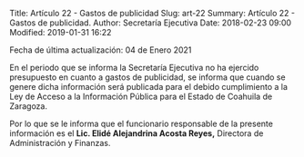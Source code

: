 Title: Artículo 22 - Gastos de publicidad
Slug: art-22
Summary: Artículo 22 - Gastos de publicidad.
Author: Secretaría Ejecutiva
Date: 2018-02-23 09:00
Modified: 2019-01-31 16:22


Fecha de última actualización: 04 de Enero 2021

En el periodo que se informa la Secretaría Ejecutiva no ha ejercido presupuesto en cuanto a gastos de publicidad, se informa que cuando se genere dicha información será publicada para el debido cumplimiento a la Ley de Acceso a la Información Pública para el Estado de Coahuila de Zaragoza.

Por lo que se le informa que el funcionario responsable de la presente información es el **Lic. Elidé Alejandrina Acosta Reyes,** Directora de Administración y Finanzas.
